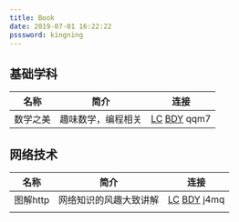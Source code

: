 ```yaml
---
title: Book
date: 2019-07-01 16:22:22
psssword: kingning
---
```


## 基础学科

| 名称     | 简介               | 连接                                                         |
| -------- | ------------------ | ------------------------------------------------------------ |
| 数学之美 | 趣味数学，编程相关 | [LC](https://www.lanzous.com/i4w6j2d) [BDY](https://pan.baidu.com/s/1rdjHMzxTg2VLjrNKHEv5FA) qqm7 |

## 网络技术

| 名称     | 简介                   | 连接                                                         |
| -------- | ---------------------- | ------------------------------------------------------------ |
| 图解http | 网络知识的风趣大致讲解 | [LC](https://www.lanzous.com/i4w6kbi) [BDY](https://pan.baidu.com/s/1ylZolp1zDOv-lg108YB22g) j4mq |
|          |                        |                                                              |

